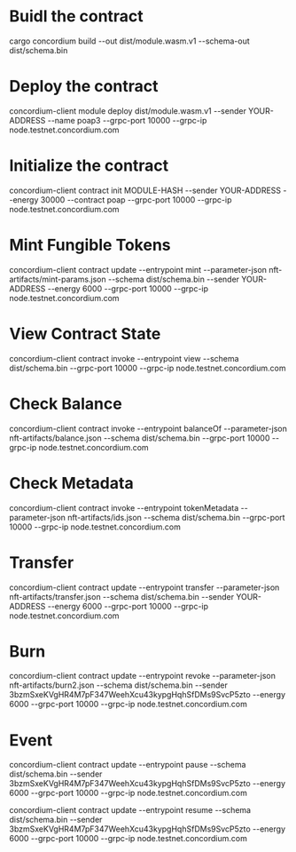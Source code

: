 # Buidl the contract

cargo concordium build --out dist/module.wasm.v1 --schema-out dist/schema.bin

# Deploy the contract

concordium-client module deploy dist/module.wasm.v1 --sender YOUR-ADDRESS --name poap3 --grpc-port 10000 --grpc-ip node.testnet.concordium.com

# Initialize the contract

concordium-client contract init MODULE-HASH --sender YOUR-ADDRESS --energy 30000 --contract poap --grpc-port 10000 --grpc-ip node.testnet.concordium.com

# Mint Fungible Tokens

concordium-client contract update <YOUR-INDEX> --entrypoint mint --parameter-json nft-artifacts/mint-params.json --schema dist/schema.bin --sender YOUR-ADDRESS --energy 6000 --grpc-port 10000 --grpc-ip node.testnet.concordium.com

# View Contract State

concordium-client contract invoke <YOUR-INDEX> --entrypoint view --schema dist/schema.bin --grpc-port 10000 --grpc-ip node.testnet.concordium.com

# Check Balance

concordium-client contract invoke <YOUR-INDEX> --entrypoint balanceOf --parameter-json nft-artifacts/balance.json --schema dist/schema.bin --grpc-port 10000 --grpc-ip node.testnet.concordium.com

# Check Metadata

concordium-client contract invoke <YOUR-INDEX> --entrypoint tokenMetadata --parameter-json nft-artifacts/ids.json --schema dist/schema.bin --grpc-port 10000 --grpc-ip node.testnet.concordium.com

# Transfer

concordium-client contract update <YOUR-INDEX> --entrypoint transfer --parameter-json nft-artifacts/transfer.json --schema dist/schema.bin --sender YOUR-ADDRESS --energy 6000 --grpc-port 10000 --grpc-ip node.testnet.concordium.com

# Burn

concordium-client contract update <YOUR-INDEX> --entrypoint revoke --parameter-json nft-artifacts/burn2.json --schema dist/schema.bin --sender 3bzmSxeKVgHR4M7pF347WeehXcu43kypgHqhSfDMs9SvcP5zto --energy 6000 --grpc-port 10000 --grpc-ip node.testnet.concordium.com

# Event

concordium-client contract update <YOUR-INDEX> --entrypoint pause --schema dist/schema.bin --sender 3bzmSxeKVgHR4M7pF347WeehXcu43kypgHqhSfDMs9SvcP5zto --energy 6000 --grpc-port 10000 --grpc-ip node.testnet.concordium.com

concordium-client contract update <YOUR-INDEX> --entrypoint resume --schema dist/schema.bin --sender 3bzmSxeKVgHR4M7pF347WeehXcu43kypgHqhSfDMs9SvcP5zto --energy 6000 --grpc-port 10000 --grpc-ip node.testnet.concordium.com
